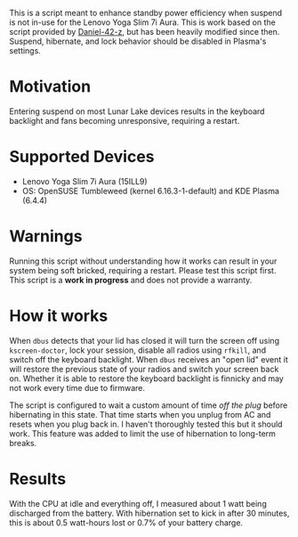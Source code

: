 This is a script meant to enhance standby power efficiency when suspend is not in-use for the Lenovo Yoga Slim 7i Aura. This is work based on the script provided by [Daniel-42-z](https://github.com/Daniel-42-z/lenovo-yoga-sleep-wake-scripts), but has been heavily modified since then. Suspend, hibernate, and lock behavior should be disabled in Plasma's settings.

# Motivation
Entering suspend on most Lunar Lake devices results in the keyboard backlight and fans becoming unresponsive, requiring a restart. 

# Supported Devices
* Lenovo Yoga Slim 7i Aura (15ILL9)
* OS: OpenSUSE Tumbleweed (kernel 6.16.3-1-default) and KDE Plasma (6.4.4)

# Warnings
Running this script without understanding how it works can result in your system being soft bricked, requiring a restart. Please test this script first. This script is a **work in progress** and does not provide a warranty.

# How it works
When `dbus` detects that your lid has closed it will turn the screen off using `kscreen-doctor`, lock your session, disable all radios using `rfkill`, and switch off the keyboard backlight. When `dbus` receives an "open lid" event it will restore the previous state of your radios and switch your screen back on. Whether it is able to restore the keyboard backlight is finnicky and may not work every time due to firmware.

The script is configured to wait a custom amount of time *off the plug* before hibernating in this state. That time starts when you unplug from AC and resets when you plug back in. I haven't thoroughly tested this but it should work. This feature was added to limit the use of hibernation to long-term breaks.

# Results
With the CPU at idle and everything off, I measured about 1 watt being discharged from the battery. With hibernation set to kick in after 30 minutes, this is about 0.5 watt-hours lost or 0.7% of your battery charge.
